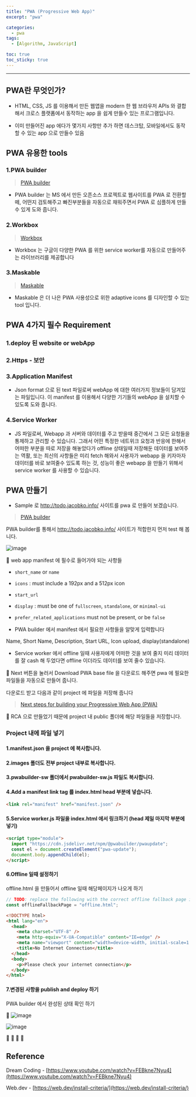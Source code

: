 ```yaml
---
title: "PWA (Progressive Web App)"
excerpt: "pwa"

categories:
  - pwa
tags:
  - [Algorithm, JavaScript]

toc: true
toc_sticky: true
---
```


---

## PWA란 무엇인가?

- HTML, CSS, JS 를 이용해서 만든 웹앱을 modern 한 웹 브라우저 APIs 와 결합해서 크로스 플랫폼에서 동작하는 app 을 쉽게 만들수 있는 프로그램입니다.

- 이미 만들어진 app 에다가 몇가지 사항만 추가 하면 데스크탑, 모바일에서도 동작할 수 있는 app 으로 만들수 있음

## PWA 유용한 tools

### 1.PWA builder

> [PWA builder](https://www.pwabuilder.com/)

- PWA builder 는 MS 에서 만든 오픈소스 프로젝트로 웹사이트를 PWA 로 전환할 떼, 어떤지 검토해주고 빠진부분들을 자동으로 채워주면서 PWA 로 심플하게 만들 수 있게 도와 줍니다.

### 2.Workbox

> [Workbox](https://developers.google.com/web/tools/workbox)

- Workbox 는 구글이 다양한 PWA 를 위한 service worker를 자동으로 만들어주는 라이브러리를 제공합니다

### 3.Maskable

> [Maskable](https://maskable.app/)

- Maskable 은 더 나은 PWA 사용성으로 위한 adaptive icons 를 디자인할 수 있는 tool 입니다.

## PWA 4가지 필수 Requirement

### 1.deploy 된 website or webApp

### 2.Https - 보안

### 3.Application Manifest

- Json format 으로 된 text 파일로써 webApp 에 대한 여러가지 정보들이 담겨있는 파일입니다. 이 manifest 를 이용해서 다양한 기기들의 webApp 을 설치할 수 있도록 도와 줍니다.

### 4.Service Worker

- JS 파일로써, Webapp 과 서버와 데이터를 주고 받을때 중간에서 그 모든 요청들을 통제하고 관리할 수 있습니다. 그래서 어떤 특정한 네트위크 요청과 반응에 한해서 어떠한 부분을 따로 저장을 해놓았다가 offline 상태일때 저장해둔 데이터를 보여주는 역활, 또는 최신의 사항들은 미리 fetch 해와서 사용자가 webapp 을 키자마자 데이터를 바로 보여줄수 있도록 하는 것, 성능이 좋은 webapp 을 만들기 위해서 service worker 를 사용할 수 있습니다.

## PWA 만들기

- Sample 로 http://todo.jacobko.info/ 사이트를 pwa 로 만들어 보겠습니다.

> [PWA builder](https://www.pwabuilder.com/)

PWA builder를 통해서 http://todo.jacobko.info/ 사이트가 적합한지 먼저 test 해 봅니다.

![image](https://user-images.githubusercontent.com/28912774/130379321-06f2a141-8814-466c-89e5-745b47384315.png)

📌 web app manifest 에 필수로 들어가야 되는 사항들

- `short_name` or `name`

- `icons` : must include a 192px and a 512px icon

- `start_url`

- `display` : must be one of `fullscreen`, `standalone`, or `minimal-ui`

- `prefer_related_applications` must not be present, or be `false`

- PWA builder 에서 manifest 에서 필요한 사항들을 알맞게 입력합니다

Name, Short Name, Description, Start URL, Icon upload, display(standalone)

- Service worker 에서 offline 일때 사용자에게 어떠한 것을 보여 줄지 미리 데이터를 잘 cash 해 두었다면 offline 이더라도 데이터를 보여 줄수 있습니다.

🔷 Next 버튼을 눌러서 Download PWA base file 을 다운로드 해주면 pwa 에 필요한 파일들을 자동으로 만들어 줍니다.

다운로드 받고 다음과 같이 project 에 파일을 저장해 줍니다

> [Next steps for building your Progressive Web App (PWA)](https://github.com/pwa-builder/pwabuilder-web/blob/V2/src/assets/next-steps.md)

📌 RCA 으로 만들었기 때문에 project 내 public 폴더에 해당 파일들을 저장합니다.

### Project 내에 파일 넣기

#### 1.manifest.json 을 project 에 복사합니다.

#### 2.images 폴더도 전부 project 내부로 복사합니다.

#### 3.pwabuilder-sw 폴더에서 pwabuilder-sw.js 파일도 복사합니다.

#### 4.Add a manifest link tag 를 index.html head 부분에 넣습니다.

```html
<link rel="manifest" href="manifest.json" />
```

#### 5.Service worker.js 파일을 index.html 에서 링크하기 (head 제일 마지막 부분에 넣기)

```html
<script type="module">
  import "https://cdn.jsdelivr.net/npm/@pwabuilder/pwaupdate";
  const el = document.createElement("pwa-update");
  document.body.appendChild(el);
</script>
```

#### 6.Offline 일때 설정하기

offline.html 을 만들어서 offline 일때 해당페이지가 나오게 하기

```js
// TODO: replace the following with the correct offline fallback page i.e.: const offlineFallbackPage = "offline.html";
const offlineFallbackPage = "offline.html";
```

```html
<!DOCTYPE html>
<html lang="en">
  <head>
    <meta charset="UTF-8" />
    <meta http-equiv="X-UA-Compatible" content="IE=edge" />
    <meta name="viewport" content="width=device-width, initial-scale=1.0" />
    <title>No Internet Connection</title>
  </head>
  <body>
    <p>Please check your internet connection</p>
  </body>
</html>
```

#### 7.변경된 사항을 publish and deploy 하기

PWA builder 에서 완성된 상태 확인 하기

🔷 ![image](https://user-images.githubusercontent.com/28912774/130382854-8444e401-88d2-4ff2-8623-81cee58592d7.png)

![image](https://user-images.githubusercontent.com/28912774/130592199-d9d72b37-fba3-4859-bef0-c13ad119d167.png)

🔶 🔷 📌 🔑

## Reference

Dream Coding - [https://www.youtube.com/watch?v=FEBkne7Nyu4](https://www.youtube.com/watch?v=FEBkne7Nyu4)

Web.dev - [https://web.dev/install-criteria/](https://web.dev/install-criteria/)
